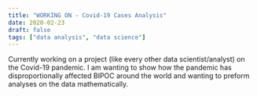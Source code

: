 ```yaml
---
title: "WORKING ON - Covid-19 Cases Analysis"
date: 2020-02-23
draft: false
tags: ["data analysis", "data science"]
---
```


Currently working on a project (like every other data scientist/analyst) on the Covid-19 pandemic. I am wanting to show how the pandemic has disproportionally affected BIPOC around the world and wanting to preform analyses on the data mathematically. 
